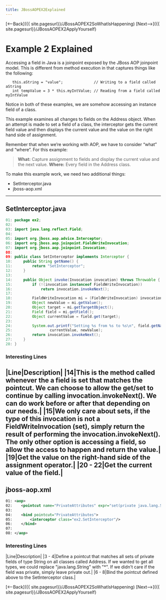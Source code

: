 ```yaml
---
title: JBossAOPEX2Explained
---
```

[<--Back]({{ site.pagesurl}}/JBossAOPEX2SoWhatIsHappening) [Next-->]({{ site.pagesurl}}/JBossAOPEX2ApplyYourself)

# Example 2 Explained
Accessing a field in Java is a joinpoint exposed by the JBoss AOP joinpoint model. This is different from method execution in that captures things like the following: 
```
   this.aString = "value";              // Writing to a field called aString
   int tempValue = 3 * this.myIntValue; // Reading from a field called myIntValue
```
Notice in both of these examples, we are somehow accessing an instance field of a class.

This example examines all changes to fields on the Address object. When an attempt is made to set a field of a class, the interceptor gets the current field value and then displays the current value and the value on the right hand side of assignment.

Remember that when we’re working with AOP, we have to consider “what” and “where”.  For this example:
> **What:** Capture assignment to fields and display the current value and the next value.
> **Where:** Every field in the Address class.

To make this example work, we need two additional things:
* SetInterceptor.java
* jboss-aop.xml
----
## SetInterceptor.java
```java
01: package ex2;
02: 
03: import java.lang.reflect.Field;
04: 
05: import org.jboss.aop.advice.Interceptor;
06: import org.jboss.aop.joinpoint.FieldWriteInvocation;
07: import org.jboss.aop.joinpoint.Invocation;
08: 
09: public class SetInterceptor implements Interceptor {
10: 	public String getName() {
11: 		return "SetInterceptor";
12: 	}
13: 
14: 	public Object invoke(Invocation invocation) throws Throwable {
15: 		if (!(invocation instanceof FieldWriteInvocation))
16: 			return invocation.invokeNext();
17: 
18: 		FieldWriteInvocation mi = (FieldWriteInvocation) invocation;
19: 		Object newValue = mi.getValue();
20: 		Object target = mi.getTargetObject();
21: 		Field field = mi.getField();
22: 		Object currentValue = field.get(target);
23: 
24: 		System.out.printf("Setting %s from %s to %s\n", field.getName(),
25: 				currentValue, newValue);
26: 		return invocation.invokeNext();
27: 	}
28: }
```
### Interesting Lines
|Line|Description|
|14|This is the method called whenever the a field is set that matches the pointcut. We can choose to allow the get/set to continue by calling invocation.invokeNext(). We can do work before or after that depending on our needs.|
|15|We only care about sets, if the type of this invocation is not a FieldWriteInvocation (set), simply return the result of performing the invocation.invokeNext(). The only other option is accessing a field, so allow the access to happen and return the value.|
|19|Get the value on the right-hand side of the assignment operator.|
|20 - 22|Get the current value of the field.|
----
## jboss-aop.xml
```xml
01: <aop>
02:    <pointcut name="PrivateAttributes" expr="set(private java.lang.String *.Address->*)"/>
03:    
04:    <bind pointcut="PrivateAttributes">
05:        <interceptor class="ex2.SetInterceptor"/>
06:    </bind>
07:    
08: </aop>
```
### Interesting Lines
|Line|Description|
|3 - 4|Define a pointcut that matches all sets of private fields of type String on all classes called Address. If we wanted to get all types, we could replace "java.lang.String" with "*". If we didn't care if the field was private, simply leave private out.|
|6 - 8|Bind the pointcut defined above to the SetInterceptor class.|

[<--Back]({{ site.pagesurl}}/JBossAOPEX2SoWhatIsHappening) [Next-->]({{ site.pagesurl}}/JBossAOPEX2ApplyYourself)
